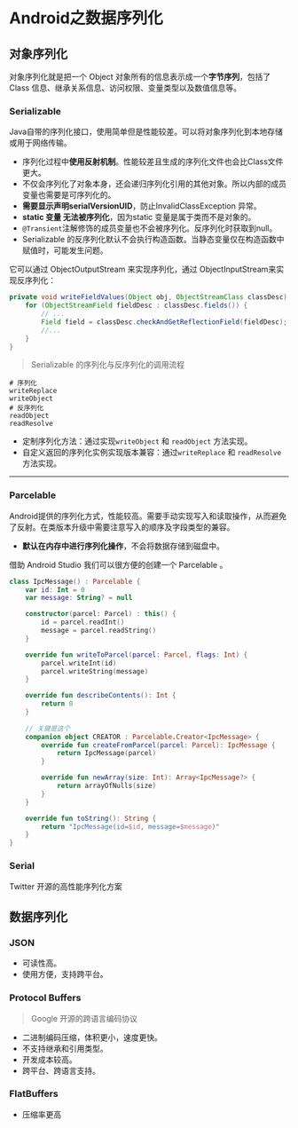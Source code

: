 # Android之数据序列化

## 对象序列化

对象序列化就是把一个 Object 对象所有的信息表示成一个**字节序列**，包括了 Class 信息、继承关系信息、访问权限、变量类型以及数值信息等。

### Serializable

Java自带的序列化接口，使用简单但是性能较差。可以将对象序列化到本地存储或用于网络传输。

* 序列化过程中**使用反射机制**。性能较差且生成的序列化文件也会比Class文件更大。
* 不仅会序列化了对象本身，还会递归序列化引用的其他对象。所以内部的成员变量也需要是可序列化的。
* **需要显示声明serialVersionUID**，防止InvalidClassException 异常。
*  **static 变量 无法被序列化**，因为static 变量是属于类而不是对象的。
* `@Transient`注解修饰的成员变量也不会被序列化。反序列化时获取到null。
* Serializable 的反序列化默认不会执行构造函数。当静态变量仅在构造函数中赋值时，可能发生问题。



它可以通过 ObjectOutputStream 来实现序列化，通过 ObjectInputStream来实现反序列化：

```java
private void writeFieldValues(Object obj, ObjectStreamClass classDesc)  {
    for (ObjectStreamField fieldDesc : classDesc.fields()) {
        // ...
        Field field = classDesc.checkAndGetReflectionField(fieldDesc);
        //...
    }
}
```

>  Serializable 的序列化与反序列化的调用流程

```shell
# 序列化
writeReplace
writeObject
# 反序列化
readObject
readResolve
```

* 定制序列化方法：通过实现`writeObject` 和 `readObject` 方法实现。
* 自定义返回的序列化实例实现版本兼容：通过`writeReplace` 和 `readResolve` 方法实现。

---

### Parcelable

Android提供的序列化方式，性能较高。需要手动实现写入和读取操作，从而避免了反射。在类版本升级中需要注意写入的顺序及字段类型的兼容。

* **默认在内存中进行序列化操作**，不会将数据存储到磁盘中。

借助 Android Studio 我们可以很方便的创建一个 Parcelable 。

```kotlin
class IpcMessage() : Parcelable {
    var id: Int = 0
    var message: String? = null

    constructor(parcel: Parcel) : this() {
        id = parcel.readInt()
        message = parcel.readString()
    }

    override fun writeToParcel(parcel: Parcel, flags: Int) {
        parcel.writeInt(id)
        parcel.writeString(message)
    }

    override fun describeContents(): Int {
        return 0
    }
	
    // 关键是这个
    companion object CREATOR : Parcelable.Creator<IpcMessage> {
        override fun createFromParcel(parcel: Parcel): IpcMessage {
            return IpcMessage(parcel)
        }

        override fun newArray(size: Int): Array<IpcMessage?> {
            return arrayOfNulls(size)
        }
    }

    override fun toString(): String {
        return "IpcMessage(id=$id, message=$message)"
    }
}
```







### Serial

Twitter 开源的高性能序列化方案



## 数据序列化 

### JSON

* 可读性高。
* 使用方便，支持跨平台。



### Protocol Buffers

> Google 开源的跨语言编码协议

* 二进制编码压缩，体积更小，速度更快。
* 不支持继承和引用类型。
* 开发成本较高。
* 跨平台、跨语言支持。

### FlatBuffers

* 压缩率更高